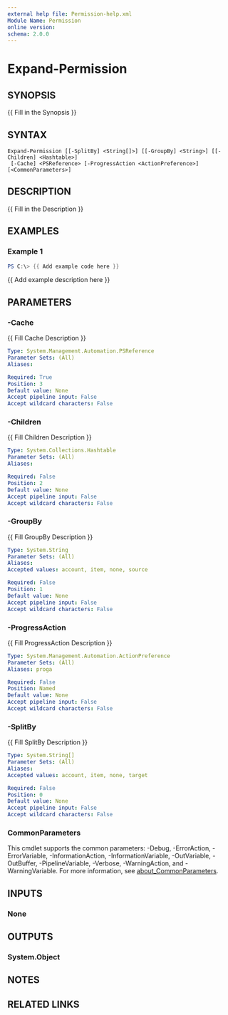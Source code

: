 ```yaml
---
external help file: Permission-help.xml
Module Name: Permission
online version:
schema: 2.0.0
---
```


# Expand-Permission

## SYNOPSIS
{{ Fill in the Synopsis }}

## SYNTAX

```
Expand-Permission [[-SplitBy] <String[]>] [[-GroupBy] <String>] [[-Children] <Hashtable>]
 [-Cache] <PSReference> [-ProgressAction <ActionPreference>] [<CommonParameters>]
```

## DESCRIPTION
{{ Fill in the Description }}

## EXAMPLES

### Example 1
```powershell
PS C:\> {{ Add example code here }}
```

{{ Add example description here }}

## PARAMETERS

### -Cache
{{ Fill Cache Description }}

```yaml
Type: System.Management.Automation.PSReference
Parameter Sets: (All)
Aliases:

Required: True
Position: 3
Default value: None
Accept pipeline input: False
Accept wildcard characters: False
```

### -Children
{{ Fill Children Description }}

```yaml
Type: System.Collections.Hashtable
Parameter Sets: (All)
Aliases:

Required: False
Position: 2
Default value: None
Accept pipeline input: False
Accept wildcard characters: False
```

### -GroupBy
{{ Fill GroupBy Description }}

```yaml
Type: System.String
Parameter Sets: (All)
Aliases:
Accepted values: account, item, none, source

Required: False
Position: 1
Default value: None
Accept pipeline input: False
Accept wildcard characters: False
```

### -ProgressAction
{{ Fill ProgressAction Description }}

```yaml
Type: System.Management.Automation.ActionPreference
Parameter Sets: (All)
Aliases: proga

Required: False
Position: Named
Default value: None
Accept pipeline input: False
Accept wildcard characters: False
```

### -SplitBy
{{ Fill SplitBy Description }}

```yaml
Type: System.String[]
Parameter Sets: (All)
Aliases:
Accepted values: account, item, none, target

Required: False
Position: 0
Default value: None
Accept pipeline input: False
Accept wildcard characters: False
```

### CommonParameters
This cmdlet supports the common parameters: -Debug, -ErrorAction, -ErrorVariable, -InformationAction, -InformationVariable, -OutVariable, -OutBuffer, -PipelineVariable, -Verbose, -WarningAction, and -WarningVariable. For more information, see [about_CommonParameters](http://go.microsoft.com/fwlink/?LinkID=113216).

## INPUTS

### None

## OUTPUTS

### System.Object
## NOTES

## RELATED LINKS
